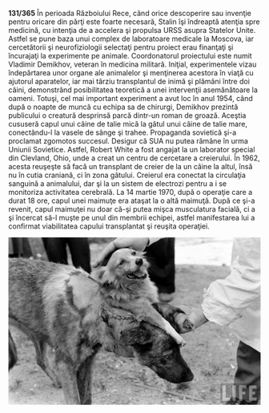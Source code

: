**131/365** În perioada Războiului Rece, când orice descoperire sau invenţie pentru oricare din părţi este foarte necesară, Stalin îşi îndreaptă atenţia spre medicină, cu intenţia de a accelera şi propulsa URSS asupra Statelor Unite. Astfel se pune baza unui complex de laboratoare medicale la Moscova, iar cercetătorii şi neurofiziologii selectaţi pentru proiect erau finanţaţi şi încurajaţi la experimente pe animale. Coordonatorul proiectului este numit Vladimir Demikhov, veteran în medicina militară. Iniţial, experimentele vizau îndepărtarea unor organe ale animalelor şi menţinerea acestora în viaţă cu ajutorul aparatelor, iar mai târziu transplantul de inimă şi plămâni între doi câini, demonstrând posibilitatea teoretică a unei intervenţii asemănătoare la oameni. Totuşi, cel mai important experiment a avut loc în anul 1954, când după o noapte de muncă cu echipa sa de chirurgi, Demikhov prezintă publicului o creatură desprinsă parcă dintr-un roman de groază. Aceştia cususeră capul unui câine de talie mică la gâtul unui câine de talie mare, conectându-l la vasele de sânge şi trahee. Propaganda sovietică şi-a proclamat zgomotos succesul.
Desigur că SUA nu putea rămâne în urma Uniunii Sovietice. Astfel, Robert White a fost angajat la un laborator special din Clevland, Ohio, unde a creat un centru de cercetare a creierului. În 1962, acesta reuşeşte să facă un transplant de creier de la un câine la altul, însă nu în cutia craniană, ci în zona gâtului. Creierul era conectat la circulaţia sanguină a animalului, dar şi la un sistem de electrozi pentru a i se monitoriza activitatea cerebrală. La 14 martie 1970, după o operaţie care a durat 18 ore, capul unei maimuţe era ataşat la o altă maimuţă. După ce şi-a revenit, capul maimuţei nu doar că-şi putea mişca musculatura facială, ci a şi încercat să-l muşte pe unul din membrii echipei, astfel manifestarea lui a confirmat viabilitatea capului transplantat şi reuşita operaţiei.

![Experimentul lui Demikhov](image-1.jpg)
